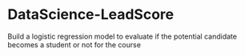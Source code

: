 # DataScience-LeadScore
Build a logistic regression model to evaluate if the potential candidate becomes a student or not for the course
